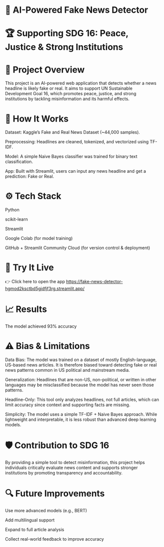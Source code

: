 # 📰 AI-Powered Fake News Detector

# 🏆 Supporting SDG 16: Peace, Justice & Strong Institutions

# 📌 Project Overview
This project is an AI-powered web application that detects whether a news headline is likely fake or real. It aims to support UN Sustainable Development Goal 16, which promotes peace, justice, and strong institutions by tackling misinformation and its harmful effects.

# 🧠 How It Works
Dataset: Kaggle’s Fake and Real News Dataset (~44,000 samples).

Preprocessing: Headlines are cleaned, tokenized, and vectorized using TF-IDF.

Model: A simple Naive Bayes classifier was trained for binary text classification.

App: Built with Streamlit, users can input any news headline and get a prediction: Fake or Real.

# ⚙️ Tech Stack
Python

scikit-learn

Streamlit

Google Colab (for model training)

GitHub + Streamlit Community Cloud (for version control & deployment)

# 🚀 Try It Live
👉 Click here to open the app https://fake-news-detector-hgmod2ksctbd5gjdfjf3rg.streamlit.app/


# 📈 Results
The model achieved 93% accuracy

# ⚠️ Bias & Limitations
Data Bias: The model was trained on a dataset of mostly English-language, US-based news articles. It is therefore biased toward detecting fake or real news patterns common in US political and mainstream media.

Generalization: Headlines that are non-US, non-political, or written in other languages may be misclassified because the model has never seen those patterns.

Headline-Only: This tool only analyzes headlines, not full articles, which can limit accuracy since context and supporting facts are missing.

Simplicity: The model uses a simple TF-IDF + Naive Bayes approach. While lightweight and interpretable, it is less robust than advanced deep learning models.

# 🛡️ Contribution to SDG 16
By providing a simple tool to detect misinformation, this project helps individuals critically evaluate news content and supports stronger institutions by promoting transparency and accountability.

# 🔍 Future Improvements
Use more advanced models (e.g., BERT)

Add multilingual support

Expand to full article analysis

Collect real-world feedback to improve accuracy



